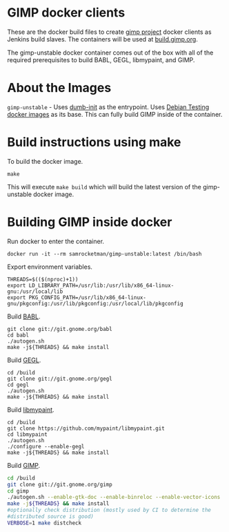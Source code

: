 # GIMP docker clients

These are the docker build files to create [gimp project][gimp] docker clients
as Jenkins build slaves.  The containers will be used at
[build.gimp.org][gimp-build].

The gimp-unstable docker container comes out of the box with all of the required
prerequisites to build BABL, GEGL, libmypaint, and GIMP.

# About the Images

`gimp-unstable` - Uses [dumb-init][dumb-init] as the entrypoint.  Uses [Debian
Testing docker images][docker-debian] as its base.  This can fully build GIMP
inside of the container.

# Build instructions using make

To build the docker image.

```
make
```

This will execute `make build` which will build the latest version of the
gimp-unstable docker image.

# Building GIMP inside docker

Run docker to enter the container.

    docker run -it --rm samrocketman/gimp-unstable:latest /bin/bash

Export environment variables.

    THREADS=$(($(nproc)+1))
    export LD_LIBRARY_PATH=/usr/lib:/usr/lib/x86_64-linux-gnu:/usr/local/lib
    export PKG_CONFIG_PATH=/usr/lib/x86_64-linux-gnu/pkgconfig:/usr/lib/pkgconfig:/usr/local/lib/pkgconfig

Build [BABL][babl].

    git clone git://git.gnome.org/babl
    cd babl
    ./autogen.sh
    make -j${THREADS} && make install

Build [GEGL][gegl].

    cd /build
    git clone git://git.gnome.org/gegl
    cd gegl
    ./autogen.sh
    make -j${THREADS} && make install

Build [libmypaint][libmypaint].

    cd /build
    git clone https://github.com/mypaint/libmypaint.git
    cd libmypaint
    ./autogen.sh
    ./configure --enable-gegl
    make -j${THREADS} && make install

Build [GIMP][gimp].

```bash
cd /build
git clone git://git.gnome.org/gimp
cd gimp
./autogen.sh --enable-gtk-doc --enable-binreloc --enable-vector-icons
make -j${THREADS} && make install
#optionally check distribution (mostly used by CI to determine the
#distributed source is good)
VERBOSE=1 make distcheck
```

[babl]: http://gegl.org/babl/
[docker-debian]: https://hub.docker.com/_/debian/
[dumb-init]: https://github.com/Yelp/dumb-init
[gegl]: http://www.gegl.org/
[gimp-build]: https://build.gimp.org/
[gimp]: http://www.gimp.org/
[libmypaint]: https://github.com/mypaint/libmypaint

